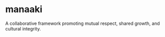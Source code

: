 # manaaki
A collaborative framework promoting mutual respect, shared growth, and cultural integrity.

